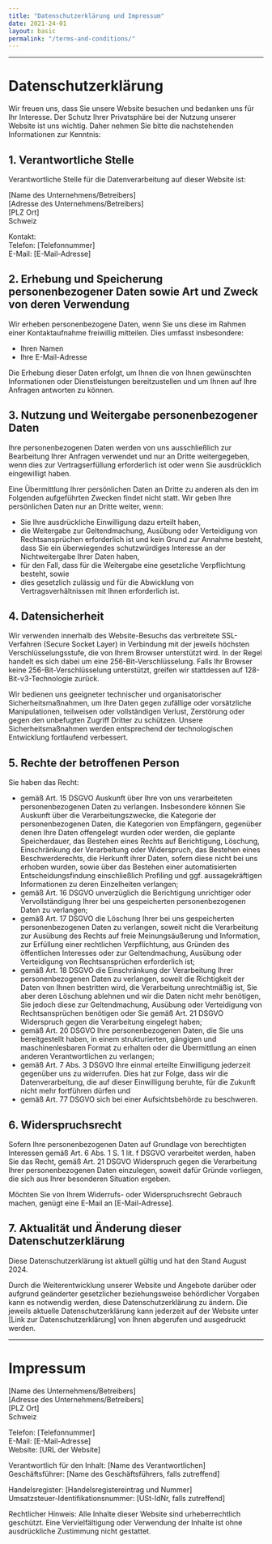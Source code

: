 ```yaml
---
title: "Datenschutzerklärung und Impressum"
date: 2021-24-01
layout: basic
permalink: "/terms-and-conditions/"
---
```


---

# Datenschutzerklärung

Wir freuen uns, dass Sie unsere Website besuchen und bedanken uns für Ihr Interesse. Der Schutz Ihrer Privatsphäre bei der Nutzung unserer Website ist uns wichtig. Daher nehmen Sie bitte die nachstehenden Informationen zur Kenntnis:

##  1. Verantwortliche Stelle

Verantwortliche Stelle für die Datenverarbeitung auf dieser Website ist:

[Name des Unternehmens/Betreibers]  
[Adresse des Unternehmens/Betreibers]  
[PLZ Ort]  
Schweiz

Kontakt:  
Telefon: [Telefonnummer]  
E-Mail: [E-Mail-Adresse]

## 2. Erhebung und Speicherung personenbezogener Daten sowie Art und Zweck von deren Verwendung

Wir erheben personenbezogene Daten, wenn Sie uns diese im Rahmen einer Kontaktaufnahme freiwillig mitteilen. Dies umfasst insbesondere:

- Ihren Namen
- Ihre E-Mail-Adresse

Die Erhebung dieser Daten erfolgt, um Ihnen die von Ihnen gewünschten Informationen oder Dienstleistungen bereitzustellen und um Ihnen auf Ihre Anfragen antworten zu können.

## 3. Nutzung und Weitergabe personenbezogener Daten

Ihre personenbezogenen Daten werden von uns ausschließlich zur Bearbeitung Ihrer Anfragen verwendet und nur an Dritte weitergegeben, wenn dies zur Vertragserfüllung erforderlich ist oder wenn Sie ausdrücklich eingewilligt haben.

Eine Übermittlung Ihrer persönlichen Daten an Dritte zu anderen als den im Folgenden aufgeführten Zwecken findet nicht statt. Wir geben Ihre persönlichen Daten nur an Dritte weiter, wenn:

- Sie Ihre ausdrückliche Einwilligung dazu erteilt haben,
- die Weitergabe zur Geltendmachung, Ausübung oder Verteidigung von Rechtsansprüchen erforderlich ist und kein Grund zur Annahme besteht, dass Sie ein überwiegendes schutzwürdiges Interesse an der Nichtweitergabe Ihrer Daten haben,
- für den Fall, dass für die Weitergabe eine gesetzliche Verpflichtung besteht, sowie
- dies gesetzlich zulässig und für die Abwicklung von Vertragsverhältnissen mit Ihnen erforderlich ist.

## 4. Datensicherheit

Wir verwenden innerhalb des Website-Besuchs das verbreitete SSL-Verfahren (Secure Socket Layer) in Verbindung mit der jeweils höchsten Verschlüsselungsstufe, die von Ihrem Browser unterstützt wird. In der Regel handelt es sich dabei um eine 256-Bit-Verschlüsselung. Falls Ihr Browser keine 256-Bit-Verschlüsselung unterstützt, greifen wir stattdessen auf 128-Bit-v3-Technologie zurück.

Wir bedienen uns geeigneter technischer und organisatorischer Sicherheitsmaßnahmen, um Ihre Daten gegen zufällige oder vorsätzliche Manipulationen, teilweisen oder vollständigen Verlust, Zerstörung oder gegen den unbefugten Zugriff Dritter zu schützen. Unsere Sicherheitsmaßnahmen werden entsprechend der technologischen Entwicklung fortlaufend verbessert.

## 5. Rechte der betroffenen Person

Sie haben das Recht:

- gemäß Art. 15 DSGVO Auskunft über Ihre von uns verarbeiteten personenbezogenen Daten zu verlangen. Insbesondere können Sie Auskunft über die Verarbeitungszwecke, die Kategorie der personenbezogenen Daten, die Kategorien von Empfängern, gegenüber denen Ihre Daten offengelegt wurden oder werden, die geplante Speicherdauer, das Bestehen eines Rechts auf Berichtigung, Löschung, Einschränkung der Verarbeitung oder Widerspruch, das Bestehen eines Beschwerderechts, die Herkunft ihrer Daten, sofern diese nicht bei uns erhoben wurden, sowie über das Bestehen einer automatisierten Entscheidungsfindung einschließlich Profiling und ggf. aussagekräftigen Informationen zu deren Einzelheiten verlangen;
- gemäß Art. 16 DSGVO unverzüglich die Berichtigung unrichtiger oder Vervollständigung Ihrer bei uns gespeicherten personenbezogenen Daten zu verlangen;
- gemäß Art. 17 DSGVO die Löschung Ihrer bei uns gespeicherten personenbezogenen Daten zu verlangen, soweit nicht die Verarbeitung zur Ausübung des Rechts auf freie Meinungsäußerung und Information, zur Erfüllung einer rechtlichen Verpflichtung, aus Gründen des öffentlichen Interesses oder zur Geltendmachung, Ausübung oder Verteidigung von Rechtsansprüchen erforderlich ist;
- gemäß Art. 18 DSGVO die Einschränkung der Verarbeitung Ihrer personenbezogenen Daten zu verlangen, soweit die Richtigkeit der Daten von Ihnen bestritten wird, die Verarbeitung unrechtmäßig ist, Sie aber deren Löschung ablehnen und wir die Daten nicht mehr benötigen, Sie jedoch diese zur Geltendmachung, Ausübung oder Verteidigung von Rechtsansprüchen benötigen oder Sie gemäß Art. 21 DSGVO Widerspruch gegen die Verarbeitung eingelegt haben;
- gemäß Art. 20 DSGVO Ihre personenbezogenen Daten, die Sie uns bereitgestellt haben, in einem strukturierten, gängigen und maschinenlesbaren Format zu erhalten oder die Übermittlung an einen anderen Verantwortlichen zu verlangen;
- gemäß Art. 7 Abs. 3 DSGVO Ihre einmal erteilte Einwilligung jederzeit gegenüber uns zu widerrufen. Dies hat zur Folge, dass wir die Datenverarbeitung, die auf dieser Einwilligung beruhte, für die Zukunft nicht mehr fortführen dürfen und
- gemäß Art. 77 DSGVO sich bei einer Aufsichtsbehörde zu beschweren.

## 6. Widerspruchsrecht

Sofern Ihre personenbezogenen Daten auf Grundlage von berechtigten Interessen gemäß Art. 6 Abs. 1 S. 1 lit. f DSGVO verarbeitet werden, haben Sie das Recht, gemäß Art. 21 DSGVO Widerspruch gegen die Verarbeitung Ihrer personenbezogenen Daten einzulegen, soweit dafür Gründe vorliegen, die sich aus Ihrer besonderen Situation ergeben.

Möchten Sie von Ihrem Widerrufs- oder Widerspruchsrecht Gebrauch machen, genügt eine E-Mail an [E-Mail-Adresse].

## 7. Aktualität und Änderung dieser Datenschutzerklärung

Diese Datenschutzerklärung ist aktuell gültig und hat den Stand August 2024.

Durch die Weiterentwicklung unserer Website und Angebote darüber oder aufgrund geänderter gesetzlicher beziehungsweise behördlicher Vorgaben kann es notwendig werden, diese Datenschutzerklärung zu ändern. Die jeweils aktuelle Datenschutzerklärung kann jederzeit auf der Website unter [Link zur Datenschutzerklärung] von Ihnen abgerufen und ausgedruckt werden.

---

# Impressum

[Name des Unternehmens/Betreibers]  
[Adresse des Unternehmens/Betreibers]  
[PLZ Ort]  
Schweiz

Telefon: [Telefonnummer]  
E-Mail: [E-Mail-Adresse]  
Website: [URL der Website]

Verantwortlich für den Inhalt: [Name des Verantwortlichen]  
Geschäftsführer: [Name des Geschäftsführers, falls zutreffend]

Handelsregister: [Handelsregistereintrag und Nummer]  
Umsatzsteuer-Identifikationsnummer: [USt-IdNr, falls zutreffend]

Rechtlicher Hinweis: Alle Inhalte dieser Website sind urheberrechtlich geschützt. Eine Vervielfältigung oder Verwendung der Inhalte ist ohne ausdrückliche Zustimmung nicht gestattet.





